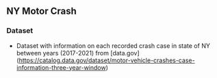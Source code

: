 ## NY Motor Crash 

### Dataset
- Dataset with information on each recorded crash case in state of NY between years (2017-2021) from [data.gov] (https://catalog.data.gov/dataset/motor-vehicle-crashes-case-information-three-year-window)
